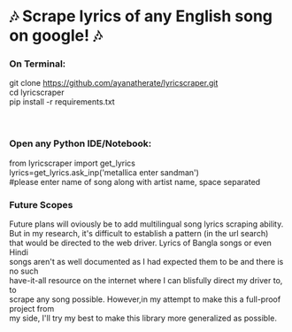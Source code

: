 # &#127926; Scrape lyrics of any English song on google! &#127926;


<h3>On Terminal: </h3>

git clone https://github.com/ayanatherate/lyricscraper.git<br>
cd lyricscraper <br>
pip install -r requirements.txt<br>
<br><br>
<h3>Open any Python IDE/Notebook: </h3>
from lyricscraper import get_lyrics <br>
lyrics=get_lyrics.ask_inp('metallica enter sandman') <br>
#please enter name of song along with artist name, space separated

<h3> Future Scopes</h3>
Future plans will oviously be to add multilingual song lyrics scraping ability.<br>
But in my research, it's difficult to establish a pattern (in the url search) <br>
that would be directed to the web driver. Lyrics of Bangla songs or even Hindi <br>
songs aren't as well documented as I had expected them to be and there is no such <br>
have-it-all resource on the internet where I can blisfully direct my driver to, to <br>
scrape any song possible. However,in my attempt to make this a full-proof project from <br>
my side, I'll try my best to make this library more generalized as possible.
